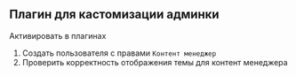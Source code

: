## Плагин для кастомизации админки
Активировать в плагинах
1. Создать пользователя с правами `Контент менеджер`
2. Проверить корректность отображения темы для контент менеджера
